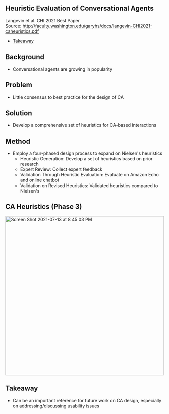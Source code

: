 Heuristic Evaluation of Conversational Agents
--
Langevin et al. CHI 2021 Best Paper <BR>
Source: http://faculty.washington.edu/garyhs/docs/langevin-CHI2021-caheuristics.pdf

	
- [Takeaway](#takeaway)

Background
--
- Conversational agents are growing in popularity

Problem
--
- Little consensus to best practice for the design of CA

Solution
--
- Develop a comprehensive set of heuristics for CA-based interactions

Method
--
- Employ a four-phased design process to expand on Nielsen's heuristics
	- Heuristic Generation: Develop a set of heuristics based on prior research
	- Expert Review: Collect expert feedback
	- Validation Through Heuristic Evaluation: Evaluate on Amazon Echo and online chatbot
	- Validation on Revised Heuristics: Validated heuristics compared to Nielsen's
	
CA Heuristics (Phase 3)
--
<img width="503" alt="Screen Shot 2021-07-13 at 8 45 03 PM" src="https://user-images.githubusercontent.com/38929910/125446319-04afa421-386f-4c28-b469-8eba3542bbac.png">

Takeaway
--
- Can be an important reference for future work on CA design, especially on addressing/discussing usability issues 
